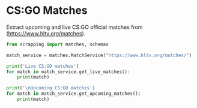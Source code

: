 # CS:GO Matches

Extract upcoming and live CS:GO official matches from (https://www.hltv.org/matches).

```python
from scrapping import matches, schemas

match_service = matches.MatchService("https://www.hltv.org/matches/") 

print('Live CS:GO matches')
for match in match_service.get_live_matches():
    print(match)

print('\nUpcoming CS:GO matches')
for match in match_service.get_upcoming_matches():
    print(match)
```